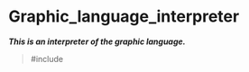 # Graphic_language_interpreter
***This is an interpreter of the graphic language.***

> #include <python>
